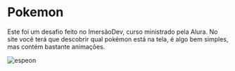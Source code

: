 # Pokemon

Este foi um desafio feito no ImersãoDev, curso ministrado pela Alura. No site você terá que descobrir qual pokémon está na tela, é algo bem simples, mas contém bastante animações.

<img src="https://pa1.narvii.com/7486/e9661e53cb31dc7d7266f6b732c11b6c7649c88br1-420-540_hq.gif" alt="espeon">
